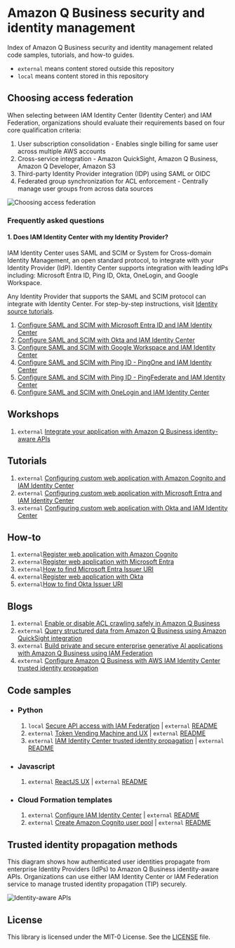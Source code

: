 # Amazon Q Business security and identity management

Index of Amazon Q Business security and identity management related code samples, tutorials, and how-to guides.

* `external` means content stored outside this repository
* `local` means content stored in this repository


## Choosing access federation

When selecting between IAM Identity Center (Identity Center) and IAM Federation, organizations should evaluate their requirements based on four core qualification criteria:

1. User subscription consolidation - Enables single billing for same user across multiple AWS accounts
1. Cross-service integration - Amazon QuickSight, Amazon Q Business, Amazon Q Developer, Amazon S3
1. Third-party Identity Provider integration (IDP) using SAML or OIDC
1. Federated group synchronization for ACL enforcement - Centrally manage user groups from across data sources

![Choosing access federation](/static/img/access-choice.png)

### Frequently asked questions

#### 1. Does IAM Identity Center with my Identity Provider?

IAM Identity Center uses SAML and SCIM or System for Cross-domain Identity Management, an open standard protocol, to integrate with your Identity Provider (IdP). Identity Center supports integration with leading IdPs including: Microsoft Entra ID, Ping ID, Okta, OneLogin, and Google Workspace.

Any Identity Provider that supports the SAML and SCIM protocol can integrate with Identity Center. For step-by-step instructions, visit [Identity source tutorials](https://docs.aws.amazon.com/singlesignon/latest/userguide/tutorials.html).
1. [Configure SAML and SCIM with Microsoft Entra ID and IAM Identity Center](https://docs.aws.amazon.com/singlesignon/latest/userguide/idp-microsoft-entra.html)
1. [Configure SAML and SCIM with Okta and IAM Identity Center](https://docs.aws.amazon.com/singlesignon/latest/userguide/gs-okta.html)
1. [Configure SAML and SCIM with Google Workspace and IAM Identity Center](https://docs.aws.amazon.com/singlesignon/latest/userguide/gs-gwp.html)
1. [Configure SAML and SCIM with Ping ID - PingOne and IAM Identity Center](https://docs.aws.amazon.com/singlesignon/latest/userguide/pingone-idp.html)
1. [Configure SAML and SCIM with Ping ID - PingFederate and IAM Identity Center](https://docs.aws.amazon.com/singlesignon/latest/userguide/pingfederate-idp.html)
1. [Configure SAML and SCIM with OneLogin and IAM Identity Center](https://docs.aws.amazon.com/singlesignon/latest/userguide/onelogin-idp.html)

## Workshops

1. `external` [Integrate your application with Amazon Q Business identity-aware APIs](https://catalog.workshops.aws/amazon-q-business-api)

## Tutorials

1. `external` [Configuring custom web application with Amazon Cognito and IAM Identity Center](https://github.com/aws-samples/configuring-qbusiness-with-idc-tti/blob/main/docs/tutorials/cognito/config-webapp-using-cognito.md)
1. `external` [Configuring custom web application with Microsoft Entra and IAM Identity Center](https://github.com/aws-samples/configuring-qbusiness-with-idc-tti/blob/main/docs/tutorials/entra/config-webapp-using-entra.md)
1. `external` [Configuring custom web application with Okta and IAM Identity Center](https://github.com/aws-samples/configuring-qbusiness-with-idc-tti/blob/main/docs/tutorials/okta/config-webapp-using-okta.md)


## How-to

1. `external`[Register web application with Amazon Cognito](https://github.com/aws-samples/configuring-qbusiness-with-idc-tti/blob/main/docs/tutorials/cognito/register-webapp-with-cognito.md)
1. `external`[Register web application with Microsoft Entra](https://github.com/aws-samples/configuring-qbusiness-with-idc-tti/blob/main/docs/tutorials/entra/register-webapp-with-entra.md)
1. `external`[How to find Microsoft Entra Issuer URI](https://github.com/aws-samples/configuring-qbusiness-with-idc-tti/blob/main/docs/tutorials/entra/find-entra-issuer-url.md)
1. `external`[Register web application with Okta](https://github.com/aws-samples/configuring-qbusiness-with-idc-tti/blob/main/docs/tutorials/okta/register-webapp-with-okta.md)
1. `external`[How to find Okta Issuer URI](https://github.com/aws-samples/configuring-qbusiness-with-idc-tti/blob/main/docs/tutorials/okta/find-okta-issuer-url.md)


## Blogs

1. `external` [Enable or disable ACL crawling safely in Amazon Q Business](https://aws.amazon.com/blogs/machine-learning/enable-or-disable-acl-crawling-safely-in-amazon-q-business/)
1. `external` [Query structured data from Amazon Q Business using Amazon QuickSight integration](https://aws.amazon.com/blogs/machine-learning/query-structured-data-from-amazon-q-business-using-amazon-quicksight-integration/)
1. `external` [Build private and secure enterprise generative AI applications with Amazon Q Business using IAM Federation](https://aws.amazon.com/blogs/machine-learning/build-private-and-secure-enterprise-generative-ai-applications-with-amazon-q-business-using-iam-federation/)
1. `external` [Configure Amazon Q Business with AWS IAM Identity Center trusted identity propagation](https://aws.amazon.com/blogs/machine-learning/configuring-amazon-q-business-with-aws-iam-identity-center-trusted-identity-propagation/)


## Code samples

* ### Python
    
    1. `local` [Secure API access with IAM Federation](iam-federation-samples) | `external` [README](./iam-federation-samples/README.md)
    1. `external` [Token Vending Machine and UX](https://github.com/aws-samples/custom-ui-tvm-amazon-q-business/tree/main/amzn-q-auth-tvm) | `external` [README](https://github.com/aws-samples/custom-ui-tvm-amazon-q-business/blob/main/README.md)
    1. `external` [IAM Identity Center trusted identity propagation](https://github.com/aws-samples/configuring-qbusiness-with-idc-tti/tree/main/webapp) | `external` [README](https://github.com/aws-samples/configuring-qbusiness-with-idc-tti/blob/main/webapp/README.md)

* ### Javascript
    
    1. `external` [ReactJS UX](https://github.com/aws-samples/integrate-your-application-with-amazon-q-business-identity-aware-apis/tree/main/app) | `external` [README](https://github.com/aws-samples/integrate-your-application-with-amazon-q-business-identity-aware-apis/blob/main/README.md)


* ### Cloud Formation templates
    
    1. `external` [Configure IAM Identity Center](https://github.com/aws-samples/configuring-qbusiness-with-idc-tti/blob/main/cf/qb-api-idc-config.yaml) | `external` [README](https://github.com/aws-samples/configuring-qbusiness-with-idc-tti/blob/main/cf/README.md)
    1. `external` [Create Amazon Cognito user pool](https://github.com/aws-samples/configuring-qbusiness-with-idc-tti/blob/main/cf/qb-api-poc-cognito.yaml) | `external` [README](https://github.com/aws-samples/configuring-qbusiness-with-idc-tti/blob/main/cf/README.md)


## Trusted identity propagation methods

This diagram shows how authenticated user identities propagate from enterprise Identity Providers (IdPs) to Amazon Q Business identity-aware APIs. Organizations can use either IAM Identity Center or IAM Federation service to manage trusted identity propagation (TIP) securely.

![Identity-aware APIs](/static/img/id-aware-api.png)

## License

This library is licensed under the MIT-0 License. See the [LICENSE](../LICENSE) file.